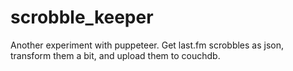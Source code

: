 # scrobble_keeper
Another experiment with puppeteer. Get last.fm scrobbles as json, transform them a bit, and upload them to couchdb.
